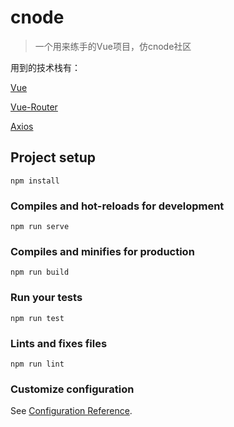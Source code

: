 # cnode

>一个用来练手的Vue项目，仿cnode社区

用到的技术栈有：

[Vue](https://cn.vuejs.org/)

[Vue-Router](https://router.vuejs.org/zh-cn/)

[Axios](https://github.com/axios/axios)


## Project setup
```
npm install
```

### Compiles and hot-reloads for development
```
npm run serve
```

### Compiles and minifies for production
```
npm run build
```

### Run your tests
```
npm run test
```

### Lints and fixes files
```
npm run lint
```

### Customize configuration
See [Configuration Reference](https://cli.vuejs.org/config/).
